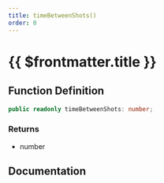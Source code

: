 ```yaml
---
title: timeBetweenShots()
order: 0
---
```


# {{ $frontmatter.title }}

<!--@include: ./timeBetweenShots_partial_header.md-->

## Function Definition

```ts
public readonly timeBetweenShots: number;
```

### Returns

* number

## Documentation

<!--@include: ./timeBetweenShots_partial_footer.md-->
